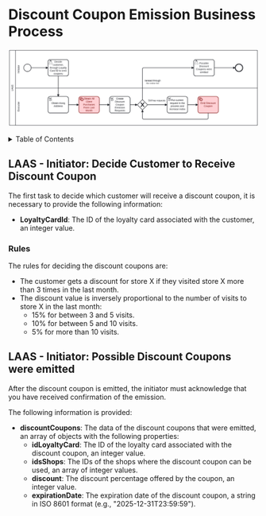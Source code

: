 # Discount Coupon Emission Business Process <!-- omit in toc -->

![DiscountCouponEmission](assets/DiscountCouponEmission.png)

<details>
<summary>Table of Contents</summary>

- [LAAS - Initiator: Decide Customer to Receive Discount Coupon](#laas---initiator-decide-customer-to-receive-discount-coupon)
  - [Rules](#rules)
- [LAAS - Initiator: Possible Discount Coupons were emitted](#laas---initiator-possible-discount-coupons-were-emitted)

</details>

## LAAS - Initiator: Decide Customer to Receive Discount Coupon

The first task to decide which customer will receive a discount coupon, it is necessary to provide the following information:

- **LoyaltyCardId**: The ID of the loyalty card associated with the customer, an integer value.

### Rules

The rules for deciding the discount coupons are:

- The customer gets a discount for store X if they visited store X more than 3 times in the last month.
- The discount value is inversely proportional to the number of visits to store X in the last month:
  - 15% for between 3 and 5 visits.
  - 10% for between 5 and 10 visits.
  - 5% for more than 10 visits.

## LAAS - Initiator: Possible Discount Coupons were emitted

After the discount coupon is emitted, the initiator must acknowledge that you have received confirmation of the emission.

The following information is provided:

- **discountCoupons**: The data of the discount coupons that were emitted, an array of objects with the following properties:
  - **idLoyaltyCard**: The ID of the loyalty card associated with the discount coupon, an integer value.
  - **idsShops**: The IDs of the shops where the discount coupon can be used, an array of integer values.
  - **discount**: The discount percentage offered by the coupon, an integer value.
  - **expirationDate**: The expiration date of the discount coupon, a string in ISO 8601 format (e.g., "2025-12-31T23:59:59").
